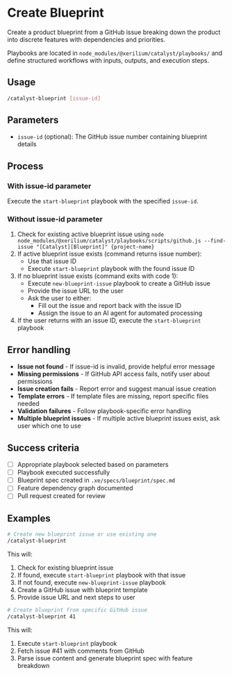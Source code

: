 # Create Blueprint

Create a product blueprint from a GitHub issue breaking down the product into discrete features with dependencies and priorities.

Playbooks are located in `node_modules/@xerilium/catalyst/playbooks/` and define structured workflows with inputs, outputs, and execution steps.

## Usage

```bash
/catalyst-blueprint [issue-id]
```

## Parameters

- `issue-id` (optional): The GitHub issue number containing blueprint details

## Process

### With issue-id parameter

Execute the `start-blueprint` playbook with the specified `issue-id`.

### Without issue-id parameter

1. Check for existing active blueprint issue using `node node_modules/@xerilium/catalyst/playbooks/scripts/github.js --find-issue "[Catalyst][Blueprint]" {project-name}`
2. If active blueprint issue exists (command returns issue number):
   - Use that issue ID
   - Execute `start-blueprint` playbook with the found issue ID
3. If no blueprint issue exists (command exits with code 1):
   - Execute `new-blueprint-issue` playbook to create a GitHub issue
   - Provide the issue URL to the user
   - Ask the user to either:
     - Fill out the issue and report back with the issue ID
     - Assign the issue to an AI agent for automated processing
4. If the user returns with an issue ID, execute the `start-blueprint` playbook

## Error handling

- **Issue not found** - If issue-id is invalid, provide helpful error message
- **Missing permissions** - If GitHub API access fails, notify user about permissions
- **Issue creation fails** - Report error and suggest manual issue creation
- **Template errors** - If template files are missing, report specific files needed
- **Validation failures** - Follow playbook-specific error handling
- **Multiple blueprint issues** - If multiple active blueprint issues exist, ask user which one to use

## Success criteria

- [ ] Appropriate playbook selected based on parameters
- [ ] Playbook executed successfully
- [ ] Blueprint spec created in `.xe/specs/blueprint/spec.md`
- [ ] Feature dependency graph documented
- [ ] Pull request created for review

## Examples

```bash
# Create new blueprint issue or use existing one
/catalyst-blueprint
```

This will:

1. Check for existing blueprint issue
2. If found, execute `start-blueprint` playbook with that issue
3. If not found, execute `new-blueprint-issue` playbook
4. Create a GitHub issue with blueprint template
5. Provide issue URL and next steps to user

```bash
# Create blueprint from specific GitHub issue
/catalyst-blueprint 41
```

This will:

1. Execute `start-blueprint` playbook
2. Fetch issue #41 with comments from GitHub
3. Parse issue content and generate blueprint spec with feature breakdown